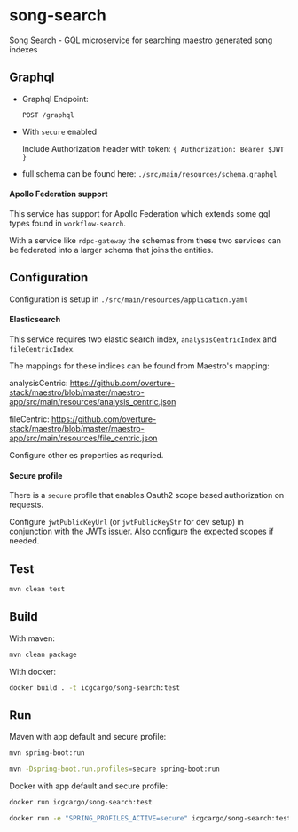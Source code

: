 # song-search
Song Search - GQL microservice for searching maestro generated song indexes

## Graphql

* Graphql Endpoint:
 
    `POST /graphql`

* With `secure` enabled

    Include Authorization header with token: `{ Authorization: Bearer $JWT }`

* full schema can be found here: `./src/main/resources/schema.graphql`

#### Apollo Federation support
This service has support for Apollo Federation which extends some gql types found in `workflow-search`.
 
With a service like `rdpc-gateway` the schemas from these two services can be federated into a larger schema that joins the entities.  

## Configuration

Configuration is setup in `./src/main/resources/application.yaml`

#### Elasticsearch
This service requires two elastic search index, `analysisCentricIndex` and `fileCentricIndex`. 

The mappings for these indices can be found from Maestro's mapping: 

analysisCentric: https://github.com/overture-stack/maestro/blob/master/maestro-app/src/main/resources/analysis_centric.json

fileCentric: https://github.com/overture-stack/maestro/blob/master/maestro-app/src/main/resources/file_centric.json

Configure other es properties as requried.

#### Secure profile
 There is a `secure` profile that enables Oauth2 scope based authorization on requests. 
 
 Configure `jwtPublicKeyUrl` (or `jwtPublicKeyStr` for dev setup) in conjunction with the JWTs issuer. Also configure the expected scopes if needed.

## Test
```bash
mvn clean test
```

## Build
With maven:
```bash
mvn clean package
```

With docker:
```bash 
docker build . -t icgcargo/song-search:test
```

## Run
Maven with app default and secure profile:
```bash
mvn spring-boot:run
```
```bash
mvn -Dspring-boot.run.profiles=secure spring-boot:run
```

Docker with app default and secure profile:
```bash
docker run icgcargo/song-search:test
```
```bash
docker run -e "SPRING_PROFILES_ACTIVE=secure" icgcargo/song-search:test
```
